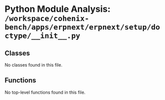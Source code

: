 # Python Module Analysis: `/workspace/cohenix-bench/apps/erpnext/erpnext/setup/doctype/__init__.py`

## Classes

No classes found in this file.


## Functions

No top-level functions found in this file.
